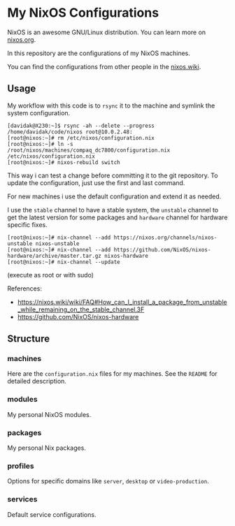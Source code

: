 My NixOS Configurations
=======================

NixOS is an awesome GNU/Linux distribution. You can learn more on [nixos.org](https://nixos.org/nixos/about.html).

In this repository are the configurations of my NixOS machines.

You can find the configurations from other people in the [nixos.wiki](https://nixos.wiki/wiki/Configuration_Collection).

## Usage

My workflow with this code is to `rsync` it to the machine and symlink the system configuration.

	[davidak@X230:~]$ rsync -ah --delete --progress /home/davidak/code/nixos root@10.0.2.48:
	[root@nixos:~]# rm /etc/nixos/configuration.nix
	[root@nixos:~]# ln -s /root/nixos/machines/compaq_dc7800/configuration.nix /etc/nixos/configuration.nix
	[root@nixos:~]# nixos-rebuild switch

This way i can test a change before committing it to the git repository. To update the configuration, just use the first and last command.

For new machines i use the default configuration and extend it as needed.

I use the `stable` channel to have a stable system, the `unstable` channel to get the latest version for some packages and `hardware` channel for hardware specific fixes.

	[root@nixos:~]# nix-channel --add https://nixos.org/channels/nixos-unstable nixos-unstable
	[root@nixos:~]# nix-channel --add https://github.com/NixOS/nixos-hardware/archive/master.tar.gz nixos-hardware
	[root@nixos:~]# nix-channel --update

(execute as root or with sudo)

References:

- https://nixos.wiki/wiki/FAQ#How_can_I_install_a_package_from_unstable_while_remaining_on_the_stable_channel.3F
- https://github.com/NixOS/nixos-hardware

## Structure

### machines

Here are the `configuration.nix` files for my machines. See the `README` for detailed description.

### modules

My personal NixOS modules.

### packages

My personal Nix packages.

### profiles

Options for specific domains like `server`, `desktop` or `video-production`.

### services

Default service configurations.
